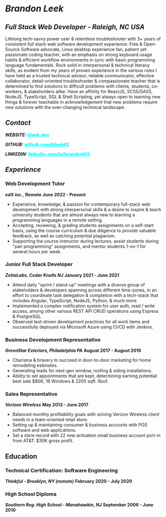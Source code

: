 # *Brandon Leek*

## *Full Stack Web Developer - Raleigh, NC USA*

Lifelong tech-savvy power user & relentless troubleshooter with 3+ years of consistent full stack web software development experience. Free & Open-Source Software advocate, Linux desktop experience fan, patient yet passionate coding teacher, with an emphasis on strong keyboard usage habits & efficient workflow environments in sync with basic programming language fundamentals. Rock solid in interpersonal & technical literacy skills, as evident from my years of proven experience in the various roles I have held as a trusted technical advisor, reliable communicator, effective collaborator, detail-oriented troubleshooter & compassionate teacher that is determined to find solutions to difficult problems with clients, students, co-workers, & stakeholders alike. Have an affinity for ReactJS, SCSS/SASS, NodeJS, TypeScript, SQL & Shell Scripting, yet always open to learning new things & forever teachable in acknowledgement that new problems require new solutions with the ever-changing technical landscape.

## *Contact*

_**WEBSITE:**_ <a href="https://bleek.dev" target="_blank" style="color:cyan;font-weight:900">bleek.dev</a>

_**GITHUB:**_ <a href="https://github.com/bleek42>" target="_blank" style="color:cyan;font-weight:900">github.com/bleek42</a>

_**LINKEDIN:**_ <a href="https://linkedin.com/in/brandonl42" target="_blank" style="color:cyan;font-weight:900">linkedin.com/in/brandonl42</a>

## *Experience*

### Web Development Tutor
_**edX inc.,**_ **Remote**
**June 2022 - Present**
* Experience, knowledge, & passion for contemporary full-stack web development with strong interpersonal skills & a desire
  to inspire & teach university students that are almost always new to learning a programming languages in a remote setting.
* Accepting, reviewing, & grading students assignments on a self-start basis, using the course curriculum & due diligence
  to provide valuable feedback, as well as catching potential plagiarism.
* Supporting the course instructor during lectures, assist students during "pair programming" assignments,
  and mentor students 1-on-1 for several hours per week.

### Junior Full Stack Developer
***ZettaLabs, Cedar Knolls NJ***
**January 2021 - June 2021**
* Attend daily "sprint / stand-up" meetings with a diverse group of stakeholders
  & developers spanning across different time-zones, in an effort
  to coordinate task delegation & completion with a tech-stack that includes Angular, TypeScript, NodeJS, Python, & much more.
* Implemented a complex notification system for user auth,
  read / write access, among other various REST API CRUD operations using
  Express & PostgreSQL.
* Observed test-driven development practices for all work items and successfully deployed via Microsoft
  Azure using CI/CD with Jenkins.

### Business Development Representative
***GreenStar Exteriors, Philadelphia PA***
**August 2017 - August 2019**
* Charisma & bravery to succeed in door-to-door marketing for home remodeling estimates.
* Generating leads for next-gen window, roofing & siding installations.
* Ability to set appointments that are kept, determining earning potential: best sale $80K, 16 Windows & 2200 sqft. Roof.

### Sales Representative
***Verizon Wireless***
**May 2013 - June 2017**
* Balanced monthly profitability goals with solving Verizon Wireless client needs in a team-oriented retail store.
* Setting up & maintaining consumer & business accounts with POS software and web applications.
* Set a store record with 22 new activation small business account port-in from AT&T: $30K gross profit.

## Education
### Technical Certification: Software Engineering
***Thinkful - Brooklyn, NY (remote)***
**February 2020 - July 2020**

### High School Diploma
***Southern Reg. High School - Manahawkin, NJ***
**September 2006 - June 2010**
